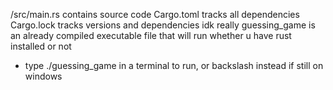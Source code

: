 /src/main.rs contains source code
Cargo.toml tracks all dependencies
Cargo.lock tracks versions and dependencies idk really
guessing_game is an already compiled executable file that will run whether u have rust installed or not
- type ./guessing_game in a terminal to run, or backslash instead if still on windows
